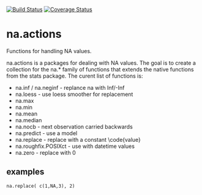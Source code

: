[![Build Status](https://travis-ci.org/decisionpatterns/na.actions.png?branch=master)](decisionpatterns/na.actions)
[![Coverage Status](https://img.shields.io/coveralls/decisionpatterns/na.actions.svg)](https://coveralls.io/r/decisionpatterns/na.actions?branch=master)

na.actions
==========

Functions for handling NA values.

na.actions is a packages for dealing with NA values. The goal is to create a collection for the na.* family of functions that extends the native functions from the stats package. The curent list of functions is:

 * na.inf / na.neginf - replance na with Inf/-Inf
 * na.loess - use loess smoother for replacement
 * na.max 
 * na.min 
 * na.mean
 * na.median
 * na.nocb - next observation carried backwards
 * na.predict - use a model 
 * na.replace - replace with a constant \code{value}
 * na.roughfix.POSIXct - use with datetime values
 * na.zero - replace with 0 


examples
----------
    na.replace( c(1,NA,3), 2)
  
